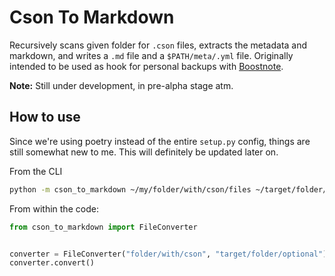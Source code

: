 # Cson To Markdown
Recursively scans given folder for `.cson` files, extracts the metadata and markdown,
and writes a `.md` file and a `$PATH/meta/.yml` file.
Originally intended to be used as hook for personal backups with [Boostnote](https://github.com/BoostIO/Boostnote).

**Note:** Still under development, in pre-alpha stage atm.

## How to use
Since we're using poetry instead of the entire `setup.py` config, things are still somewhat new to me.
This will definitely be updated later on.

From the CLI
```bash
python -m cson_to_markdown ~/my/folder/with/cson/files ~/target/folder/optional
```

From within the code:
```python
from cson_to_markdown import FileConverter


converter = FileConverter("folder/with/cson", "target/folder/optional")
converter.convert()
```
